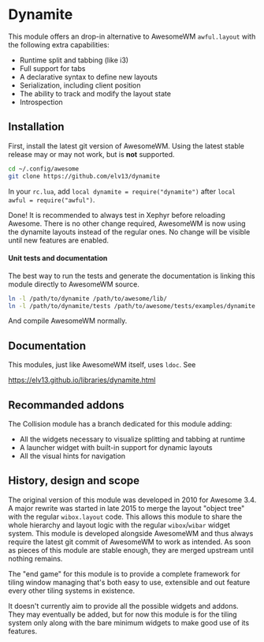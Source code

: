 # Dynamite

This module offers an drop-in alternative to AwesomeWM `awful.layout` with the
following extra capabilities:

 * Runtime split and tabbing (like i3)
 * Full support for tabs
 * A declarative syntax to define new layouts
 * Serialization, including client position
 * The ability to track and modify the layout state
 * Introspection

## Installation

First, install the latest git version of AwesomeWM. Using the latest stable
release may or may not work, but is **not** supported.

```sh
cd ~/.config/awesome
git clone https://github.com/elv13/dynamite
```

In your `rc.lua`, add `local dynamite = require("dynamite")` after
`local awful = require("awful")`.

Done! It is recommended to always test in Xephyr before reloading Awesome. There
is no other change required, AwesomeWM is now using the dynamite layouts
instead of the regular ones. No change will be visible until new features are
enabled.

#### Unit tests and documentation

The best way to run the tests and generate the documentation is linking this
module directly to AwesomeWM source.

```sh
ln -l /path/to/dynamite /path/to/awesome/lib/
ln -l /path/to/dynamite/tests /path/to/awesome/tests/examples/dynamite
```

And compile AwesomeWM normally.

## Documentation

This modules, just like AwesomeWM itself, uses `ldoc`. See

https://elv13.github.io/libraries/dynamite.html

## Recommanded addons

The Collision module has a branch dedicated for this module adding:

 * All the widgets necessary to visualize splitting and tabbing at runtime
 * A launcher widget with built-in support for dynamic layouts
 * All the visual hints for navigation

## History, design and scope

The original version of this module was developed in 2010 for Awesome 3.4. A
major rewrite was started in late 2015 to merge the layout "object tree" with
the regular `wibox.layout` code. This allows this module to share the whole
hierarchy and layout logic with the regular `wibox`/`wibar` widget system. This
module is developed alongside AwesomeWM and thus always require the latest git
commit of AwesomeWM to work as intended. As soon as pieces of this module are
stable enough, they are merged upstream until nothing remains.

The "end game" for this module is to provide a complete framework for tiling
window managing that's both easy to use, extensible and out feature every other
tiling systems in existence.

It doesn't currently aim to provide all the possible widgets and addons. They
may eventually be added, but for now this module is for the tiling system only
along with the bare minimum widgets to make good use of its features.
